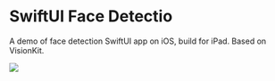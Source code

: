 # SwiftUI Face Detectio

A demo of face detection SwiftUI app on iOS, build for iPad. Based on VisionKit.

![](https://github.com/javokhirsavriev/swiftui-face-detection/files/example.gif)